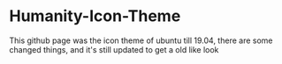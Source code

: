 # Humanity-Icon-Theme
This github page was the icon theme of ubuntu till 19.04, there are some changed things, and it's still updated to get a old like look
